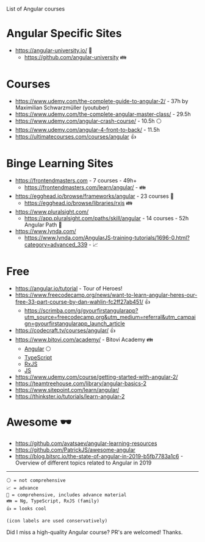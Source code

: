 List of Angular courses

# Angular Specific Sites

- https://angular-university.io/ 🧠
  - https://github.com/angular-university 👪

# Courses

- https://www.udemy.com/the-complete-guide-to-angular-2/ - 37h by Maximilian Schwarzmüller (youtuber)
- https://www.udemy.com/the-complete-angular-master-class/ - 29.5h
- https://www.udemy.com/angular-crash-course/ - 10.5h ⚪
- https://www.udemy.com/angular-4-front-to-back/ - 11.5h
- https://ultimatecourses.com/courses/angular 👍

# Binge Learning Sites

- https://frontendmasters.com - 7 courses - 49h+
  - https://frontendmasters.com/learn/angular/ - 👪
- https://egghead.io/browse/frameworks/angular - 23 courses 🧠
  - https://egghead.io/browse/libraries/rxjs 👪
- https://www.pluralsight.com/
  - https://app.pluralsight.com/paths/skill/angular - 14 courses - 52h Angular Path 🧠
- https://www.lynda.com/
  - https://www.lynda.com/AngularJS-training-tutorials/1696-0.html?category=advanced_339 - 📈

# Free

- https://angular.io/tutorial - Tour of Heroes!
- https://www.freecodecamp.org/news/want-to-learn-angular-heres-our-free-33-part-course-by-dan-wahlin-fc2ff27ab451/ 👍
  - https://scrimba.com/g/gyourfirstangularapp?utm_source=freecodecamp.org&utm_medium=referral&utm_campaign=gyourfirstangularapp_launch_article
- https://codecraft.tv/courses/angular/ 👍
- https://www.bitovi.com/academy/ - Bitovi Academy 👪
  - [Angular](https://www.bitovi.com/academy/learn-angular.html) ⚪
  - [TypeScript](https://www.bitovi.com/academy/learn-typescript.html)
  - [RxJS](https://www.bitovi.com/academy/learn-rxjs.html)
  - [JS](https://www.bitovi.com/academy/learn-advanced-javascript.html)
- https://www.udemy.com/course/getting-started-with-angular-2/
- https://teamtreehouse.com/library/angular-basics-2
- https://www.sitepoint.com/learn/angular/
- https://thinkster.io/tutorials/learn-angular-2


# Awesome 🕶️

- https://github.com/avatsaev/angular-learning-resources
- https://github.com/PatrickJS/awesome-angular
- https://blog.bitsrc.io/the-state-of-angular-in-2019-b5fb7783a1c6 - Overview of different topics related to Angular in 2019



----
```
⚪ = not comprehensive
📈 = advance
🧠 = comprehensive, includes advance material
👪 = Ng, TypeScript, RxJS (family)
👍 = looks cool

(icon labels are used conservatively)
```

Did I miss a high-quality Angular course? PR's are welcomed! Thanks.

